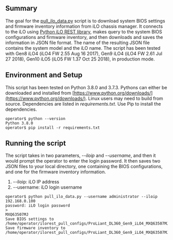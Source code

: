 ## Summary
The goal for the [pull_ilo_data.py](https://github.com/nlin24/ilorest_pull_data/blob/developments/pull_ilo_data.py) script is to download system BIOS settings and firmware inventory information from iLO chassis manager. It connects to the iLO using [Python iLO REST library](https://github.com/HewlettPackard/python-ilorest-library), makes query to the system BIOS configurations and firmware inventory, and then downloads and saves the information in JSON file format. The name of the resulting JSON file contains the system model and the iLO name. The script has been tested with Gen8 iLO4 (iLO4 FW 2.55 Aug 16 2017), Gen9 iLO4 (iLO4 FW 2.61 Jul 27 2018), Gen10 iLO5 (iLO5 FW 1.37 Oct 25 2018), in production mode.
 
## Environment and Setup
This script has been tested on Python 3.8.0 and 3.7.3. Pythons can either be downloaded and installed from [https://www.python.org/downloads/](https://www.python.org/downloads/). Linux users may need to build from source.
Dependencies are listed in _requirements.txt_. Use Pip to install the dependencies.
```
operator$ python --version
Python 3.8.0
operator$ pip install -r requirements.txt
```
## Running the script
The script takes in two parameters, _--iloip_ and _--username_, and then it would prompt the operator to enter the login password. It then saves two JSON files to your local directory, one containing the BIOS configurations, and one for the firmware inventory information.
1. --iloip: iLO IP address
2. --username: iLO login username
```
operator$ python pull_ilo_data.py --username administrator --iloip 192.168.0.100
password: iLO login password
> 
MXQ63507MJ
Save BIOS settings to /home/operator/ilorest_pull_configs/ProLiant_DL360_Gen9_iLO4_MXQ63507MJ_bios.json
Save firmware inventory to /home/operator/ilorest_pull_configs/ProLiant_DL360_Gen9_iLO4_MXQ63507MJ_firmware_inventory.json
 
```
 